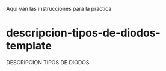 
Aqui van las instrucciones para la practica

# descripcion-tipos-de-diodos-template
DESCRIPCION TIPOS DE DIODOS
